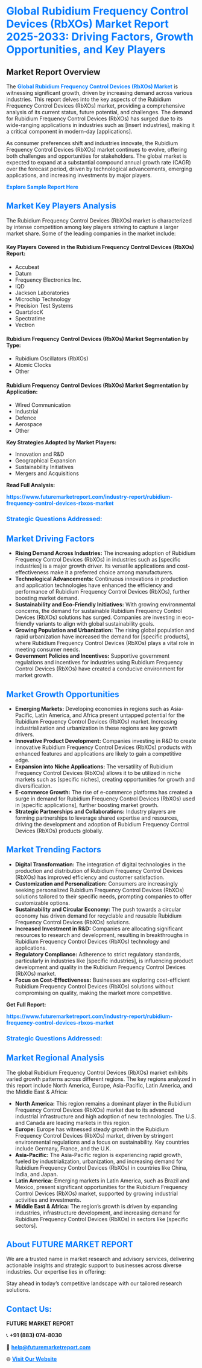 <h1 style="color: #007BFF;">Global Rubidium Frequency Control Devices (RbXOs) Market Report 2025-2033: Driving Factors, Growth Opportunities, and Key Players</h1>

<section id="overview">
<h2>Market Report Overview</h2>
<p>The <a href="https://www.futuremarketreport.com/industry-report/rubidium-frequency-control-devices-rbxos-market" style="color: #007BFF; text-decoration: none;"><strong>Global Rubidium Frequency Control Devices (RbXOs) Market</strong></a> is witnessing significant growth, driven by increasing demand across various industries. This report delves into the key aspects of the Rubidium Frequency Control Devices (RbXOs) market, providing a comprehensive analysis of its current status, future potential, and challenges. The demand for Rubidium Frequency Control Devices (RbXOs) has surged due to its wide-ranging applications in industries such as [insert industries], making it a critical component in modern-day [applications].</p>
<p>As consumer preferences shift and industries innovate, the Rubidium Frequency Control Devices (RbXOs) market continues to evolve, offering both challenges and opportunities for stakeholders. The global market is expected to expand at a substantial compound annual growth rate (CAGR) over the forecast period, driven by technological advancements, emerging applications, and increasing investments by major players.</p>
</section>

<section id="overview">
<p><a href="https://www.futuremarketreport.com/request-sample/reportId=54697" style="color: #007BFF; text-decoration: none;"><strong>Explore Sample Report Here</strong></a></p>
</section>

<section id="key-players">
<h2 style="color: #007BFF;">Market Key Players Analysis</h2>
<p>The Rubidium Frequency Control Devices (RbXOs) market is characterized by intense competition among key players striving to capture a larger market share. Some of the leading companies in the market include:</p>
<h4>Key Players Covered in the Rubidium Frequency Control Devices (RbXOs) Report:</h4>
<ul><li>Accubeat</li><li>Datum</li><li>Frequency Electronics Inc.</li><li>IQD</li><li>Jackson Laboratories</li><li>Microchip Technology</li><li>Precision Test Systems</li><li>QuartzlocK</li><li>Spectratime</li><li>Vectron</li></ul>
<h4>Rubidium Frequency Control Devices (RbXOs) Market Segmentation by Type:</h4>
<ul><li>Rubidium Oscillators (RbXOs)</li><li>Atomic Clocks</li><li>Other</li></ul>

<h4>Rubidium Frequency Control Devices (RbXOs) Market Segmentation by Application:</h4>
<ul><li>Wired Communication</li><li>Industrial</li><li>Defence</li><li>Aerospace</li><li>Other</li></ul>
<p><strong>Key Strategies Adopted by Market Players:</strong></p>
<ul>
<li>Innovation and R&D</li>
<li>Geographical Expansion</li>
<li>Sustainability Initiatives</li>
<li>Mergers and Acquisitions</li>
</ul>
</section>

<section>
<p><strong>Read Full Analysis: </strong></p><a href="https://www.futuremarketreport.com/industry-report/rubidium-frequency-control-devices-rbxos-market" style="color: #007BFF; text-decoration: none;"><strong>https://www.futuremarketreport.com/industry-report/rubidium-frequency-control-devices-rbxos-market</strong></a>
<h3 style="color: #007BFF;">Strategic Questions Addressed:</h3>
</section>

<section id="driving-factors">
<h2 style="color: #007BFF;">Market Driving Factors</h2>
<ul>
<li><strong>Rising Demand Across Industries:</strong> The increasing adoption of Rubidium Frequency Control Devices (RbXOs) in industries such as [specific industries] is a major growth driver. Its versatile applications and cost-effectiveness make it a preferred choice among manufacturers.</li>
<li><strong>Technological Advancements:</strong> Continuous innovations in production and application technologies have enhanced the efficiency and performance of Rubidium Frequency Control Devices (RbXOs), further boosting market demand.</li>
<li><strong>Sustainability and Eco-Friendly Initiatives:</strong> With growing environmental concerns, the demand for sustainable Rubidium Frequency Control Devices (RbXOs) solutions has surged. Companies are investing in eco-friendly variants to align with global sustainability goals.</li>
<li><strong>Growing Population and Urbanization:</strong> The rising global population and rapid urbanization have increased the demand for [specific products], where Rubidium Frequency Control Devices (RbXOs) plays a vital role in meeting consumer needs.</li>
<li><strong>Government Policies and Incentives:</strong> Supportive government regulations and incentives for industries using Rubidium Frequency Control Devices (RbXOs) have created a conducive environment for market growth.</li>
</ul>
</section>

<section id="growth-opportunities">
<h2 style="color: #007BFF;">Market Growth Opportunities</h2>
<ul>
<li><strong>Emerging Markets:</strong> Developing economies in regions such as Asia-Pacific, Latin America, and Africa present untapped potential for the Rubidium Frequency Control Devices (RbXOs) market. Increasing industrialization and urbanization in these regions are key growth drivers.</li>
<li><strong>Innovative Product Development:</strong> Companies investing in R&D to create innovative Rubidium Frequency Control Devices (RbXOs) products with enhanced features and applications are likely to gain a competitive edge.</li>
<li><strong>Expansion into Niche Applications:</strong> The versatility of Rubidium Frequency Control Devices (RbXOs) allows it to be utilized in niche markets such as [specific niches], creating opportunities for growth and diversification.</li>
<li><strong>E-commerce Growth:</strong> The rise of e-commerce platforms has created a surge in demand for Rubidium Frequency Control Devices (RbXOs) used in [specific applications], further boosting market growth.</li>
<li><strong>Strategic Partnerships and Collaborations:</strong> Industry players are forming partnerships to leverage shared expertise and resources, driving the development and adoption of Rubidium Frequency Control Devices (RbXOs) products globally.</li>
</ul>
</section>

<section id="trending-factors">
<h2 style="color: #007BFF;">Market Trending Factors</h2>
<ul>
<li><strong>Digital Transformation:</strong> The integration of digital technologies in the production and distribution of Rubidium Frequency Control Devices (RbXOs) has improved efficiency and customer satisfaction.</li>
<li><strong>Customization and Personalization:</strong> Consumers are increasingly seeking personalized Rubidium Frequency Control Devices (RbXOs) solutions tailored to their specific needs, prompting companies to offer customizable options.</li>
<li><strong>Sustainability and Circular Economy:</strong> The push towards a circular economy has driven demand for recyclable and reusable Rubidium Frequency Control Devices (RbXOs) solutions.</li>
<li><strong>Increased Investment in R&D:</strong> Companies are allocating significant resources to research and development, resulting in breakthroughs in Rubidium Frequency Control Devices (RbXOs) technology and applications.</li>
<li><strong>Regulatory Compliance:</strong> Adherence to strict regulatory standards, particularly in industries like [specific industries], is influencing product development and quality in the Rubidium Frequency Control Devices (RbXOs) market.</li>
<li><strong>Focus on Cost-Effectiveness:</strong> Businesses are exploring cost-efficient Rubidium Frequency Control Devices (RbXOs) solutions without compromising on quality, making the market more competitive.</li>
</ul>
</section>

<section>
<p><strong>Get Full Report: </strong></p><a href="https://www.futuremarketreport.com/industry-report/rubidium-frequency-control-devices-rbxos-market" style="color: #007BFF; text-decoration: none;"><strong>https://www.futuremarketreport.com/industry-report/rubidium-frequency-control-devices-rbxos-market</strong></a>
<h3 style="color: #007BFF;">Strategic Questions Addressed:</h3>
</section>


<section id="regional-analysis">
<h2 style="color: #007BFF;">Market Regional Analysis</h2>
<p>The global Rubidium Frequency Control Devices (RbXOs) market exhibits varied growth patterns across different regions. The key regions analyzed in this report include North America, Europe, Asia-Pacific, Latin America, and the Middle East & Africa:</p>
<ul>
<li><strong>North America:</strong> This region remains a dominant player in the Rubidium Frequency Control Devices (RbXOs) market due to its advanced industrial infrastructure and high adoption of new technologies. The U.S. and Canada are leading markets in this region.</li>
<li><strong>Europe:</strong> Europe has witnessed steady growth in the Rubidium Frequency Control Devices (RbXOs) market, driven by stringent environmental regulations and a focus on sustainability. Key countries include Germany, France, and the U.K.</li>
<li><strong>Asia-Pacific:</strong> The Asia-Pacific region is experiencing rapid growth, fueled by industrialization, urbanization, and increasing demand for Rubidium Frequency Control Devices (RbXOs) in countries like China, India, and Japan.</li>
<li><strong>Latin America:</strong> Emerging markets in Latin America, such as Brazil and Mexico, present significant opportunities for the Rubidium Frequency Control Devices (RbXOs) market, supported by growing industrial activities and investments.</li>
<li><strong>Middle East & Africa:</strong> The region’s growth is driven by expanding industries, infrastructure development, and increasing demand for Rubidium Frequency Control Devices (RbXOs) in sectors like [specific sectors].</li>
</ul>
</section>

<footer>
<h2 style="color: #007BFF;">About FUTURE MARKET REPORT</h2>
<p>We are a trusted name in market research and advisory services, delivering actionable insights and strategic support to businesses across diverse industries. Our expertise lies in offering:</p>

<p>Stay ahead in today’s competitive landscape with our tailored research solutions.</p>

<h2 style="color: #007BFF;">Contact Us:</h2>
<p><strong>FUTURE MARKET REPORT</strong></p>
<p>📞 <strong>+91 (883) 074-8030</strong></p>
<p>📧 <strong><a href="mailto:help@futuremarketreport.com" style="color: #007BFF;">help@futuremarketreport.com</a></strong></p>
<p>🌐 <strong><a href="https://www.futuremarketreport.com/" style="color: #007BFF;">Visit Our Website</a></strong></p>
</footer>